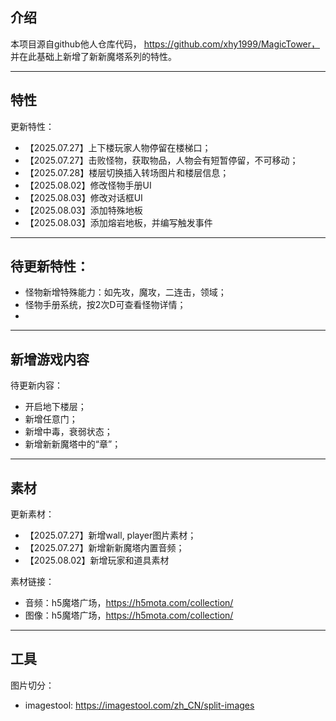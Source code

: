 ## 介绍

本项目源自github他人仓库代码，
https://github.com/xhy1999/MagicTower，
并在此基础上新增了新新魔塔系列的特性。

---

## 特性

更新特性：
- 【2025.07.27】上下楼玩家人物停留在楼梯口；
- 【2025.07.27】击败怪物，获取物品，人物会有短暂停留，不可移动；
- 【2025.07.28】楼层切换插入转场图片和楼层信息；
- 【2025.08.02】修改怪物手册UI
- 【2025.08.03】修改对话框UI
- 【2025.08.03】添加特殊地板
- 【2025.08.03】添加熔岩地板，并编写触发事件

---

待更新特性：
- 
- 怪物新增特殊能力：如先攻，魔攻，二连击，领域；
- 怪物手册系统，按2次D可查看怪物详情；
- 

---

## 新增游戏内容

待更新内容：
- 开启地下楼层；
- 新增任意门；
- 新增中毒，衰弱状态；
- 新增新新魔塔中的“章”；

---

## 素材

更新素材：
- 【2025.07.27】新增wall, player图片素材；
- 【2025.07.27】新增新新魔塔内置音频；
- 【2025.08.02】新增玩家和道具素材

素材链接：
- 音频：h5魔塔广场，https://h5mota.com/collection/
- 图像：h5魔塔广场，https://h5mota.com/collection/

---

## 工具

图片切分：
- imagestool: https://imagestool.com/zh_CN/split-images